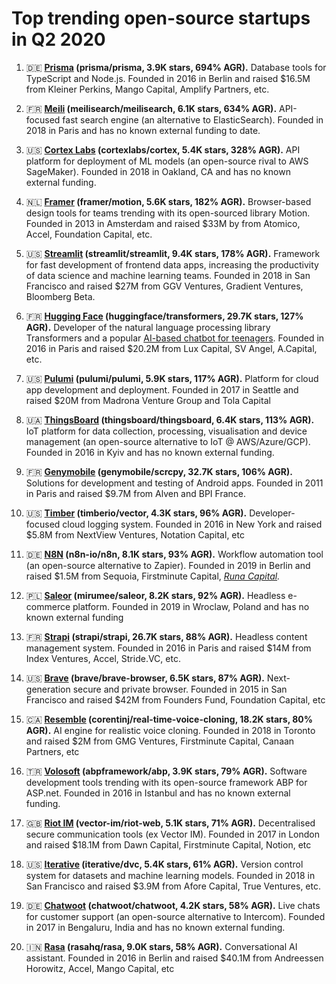 # Top trending open-source startups in Q2 2020

1. 🇩🇪 **[Prisma](https://www.prisma.io/) (prisma/prisma, 3.9K stars, 694% AGR).** Database tools for TypeScript and Node.js. Founded in 2016 in Berlin and raised $16.5M from Kleiner Perkins, Mango Capital, Amplify Partners, etc.

2. 🇫🇷 **[Meili](https://www.meilisearch.com/) (meilisearch/meilisearch, 6.1K stars, 634% AGR).** API-focused fast search engine (an alternative to ElasticSearch). Founded in 2018 in Paris and has no known external funding to date.

3. 🇺🇸 **[Cortex Labs](https://www.cortex.dev/) (cortexlabs/cortex, 5.4K stars, 328% AGR).** API platform for deployment of ML models (an open-source rival to AWS SageMaker). Founded in 2018 in Oakland, CA and has no known external funding.

4. 🇳🇱 **[Framer](https://www.framer.com/) (framer/motion, 5.6K stars, 182% AGR).** Browser-based design tools for teams trending with its open-sourced library Motion. Founded in 2013 in Amsterdam and raised $33M by from Atomico, Accel, Foundation Capital, etc.

5. 🇺🇸 **[Streamlit](https://www.streamlit.io/) (streamlit/streamlit, 9.4K stars, 178% AGR).** Framework for fast development of frontend data apps, increasing the productivity of data science and machine learning teams. Founded in 2018 in San Francisco and raised $27M from GGV Ventures, Gradient Ventures, Bloomberg Beta.

6. 🇫🇷 **[Hugging Face](https://huggingface.co/) (huggingface/transformers, 29.7K stars, 127% AGR).** Developer of the natural language processing library Transformers and a popular [AI-based chatbot for teenagers](https://wersm.com/hugging-face-chatbot-is-the-best-artificial-bff-for-teenagers/). Founded in 2016 in Paris and raised $20.2M from Lux Capital, SV Angel, A.Capital, etc.

7. 🇺🇸 **[Pulumi](https://www.pulumi.com/) (pulumi/pulumi, 5.9K stars, 117% AGR).** Platform for cloud app development and deployment. Founded in 2017 in Seattle and raised $20M from Madrona Venture Group and Tola Capital

8. 🇺🇦 **[ThingsBoard](https://thingsboard.io/) (thingsboard/thingsboard, 6.4K stars, 113% AGR).** IoT platform for data collection, processing, visualisation and device management (an open-source alternative to IoT @ AWS/Azure/GCP). Founded in 2016 in Kyiv and has no known external funding.

9. 🇫🇷 **[Genymobile](https://www.genymobile.com/) (genymobile/scrcpy, 32.7K stars, 106% AGR).** Solutions for development and testing of Android apps. Founded in 2011 in Paris and raised $9.7M from Alven and BPI France.

10. 🇺🇸 **[Timber](https://timber.io/) (timberio/vector, 4.3K stars, 96% AGR).** Developer-focused cloud logging system. Founded in 2016 in New York and raised $5.8M from NextView Ventures, Notation Capital, etc

11. 🇩🇪 **[N8N](https://n8n.io/) (n8n-io/n8n, 8.1K stars, 93% AGR).** Workflow automation tool (an open-source alternative to Zapier). Founded in 2019 in Berlin and raised $1.5M from Sequoia, Firstminute Capital, _[Runa Capital](https://runacap.com/)._

12. 🇵🇱 **[Saleor](https://saleor.io/) (mirumee/saleor, 8.2K stars, 92% AGR).** Headless e-commerce platform. Founded in 2019 in Wroclaw, Poland and has no known external funding

13. 🇫🇷 **[Strapi](http://strapi.io/) (strapi/strapi, 26.7K stars, 88% AGR).** Headless content management system. Founded in 2016 in Paris and raised $14M from Index Ventures, Accel, Stride.VC, etc.

14. 🇺🇸 **[Brave](https://brave.com/) (brave/brave-browser, 6.5K stars, 87% AGR).** Next-generation secure and private browser. Founded in 2015 in San Francisco and raised $42M from Founders Fund, Foundation Capital, etc

15. 🇨🇦 **[Resemble](http://resemble.ai/) (corentinj/real-time-voice-cloning, 18.2K stars, 80% AGR).** AI engine for realistic voice cloning. Founded in 2018 in Toronto and raised $2M from GMG Ventures, Firstminute Capital, Canaan Partners, etc

16. 🇹🇷 **[Volosoft](http://volosoft.com/) (abpframework/abp, 3.9K stars, 79% AGR).** Software development tools trending with its open-source framework ABP for ASP.net. Founded in 2016 in Istanbul and has no known external funding.

17. 🇬🇧 **[Riot IM](http://riot.im/) (vector-im/riot-web, 5.1K stars, 71% AGR).** Decentralised secure communication tools (ex Vector IM). Founded in 2017 in London and raised $18.1M from Dawn Capital, Firstminute Capital, Notion, etc

18. 🇺🇸 **[Iterative](http://iterative.ai/) (iterative/dvc, 5.4K stars, 61% AGR).** Version control system for datasets and machine learning models. Founded in 2018 in San Francisco and raised $3.9M from Afore Capital, True Ventures, etc.

19. 🇩🇪 **[Chatwoot](https://www.chatwoot.com/) (chatwoot/chatwoot, 4.2K stars, 58% AGR).** Live chats for customer support (an open-source alternative to Intercom). Founded in 2017 in Bengaluru, India and has no known external funding.

20. 🇮🇳 **[Rasa](https://rasa.com/) (rasahq/rasa, 9.0K stars, 58% AGR).** Conversational AI assistant. Founded in 2016 in Berlin and raised $40.1M from Andreessen Horowitz, Accel, Mango Capital, etc
